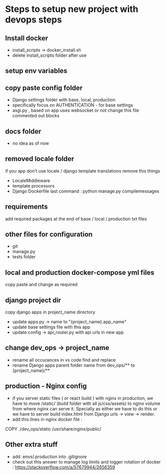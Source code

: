 # Steps to setup new project with devops steps

## Install docker

- install_scripts -> docker_install.sh
- delete install_scripts folder after use

## setup env variables

## copy paste config folder

- Django settings folder with base, local, production
- specifically focus on AUTHENTICATION - for base settings
- asgi.py , based on app uses websocket or not change this file commented out blocks

## docs folder

- no idea as of now

## removed locale folder

if you app don't use locale / django template translations remove this things

- LocaleMiddleware
- template processors
- Django Dockerfile last command : python manage.py compilemessages

## requirements

add required packages at the end of base / local / production txt files

## other files for configuration

- git
- manage.py
- tests folder

## local and production docker-compose yml files

copy paste and change as required

## django project dir

copy django apps in project_name directory

- update apps.py -> name to "{project_name}.app_name"
- update base settings file with this app
- update config -> api_router.py with api urls in new app

## change dev_ops -> project_name

- rename all occurances in vs code find and replace
- rename Django apps parent folder name from dev_ops/** to {project_name}/**

## production - Nginx config

- if you server static files ( or react build ) with nginx in production, we have to move /static/ (build folder with all js/css/assets) to nginx volume from where nginx can serve it. Specially as either we have to do this or we have to server build index.html from Django urls -> view -> render.
- add this lines in nginx docker file :

COPY ./dev_ops/static /usr/share/nginx/public/

## Other extra stuff

- add .envs/.production into .gitignore
- check out this answer to manage log limits and logger rotation of docker : https://stackoverflow.com/a/57679944/2656359
